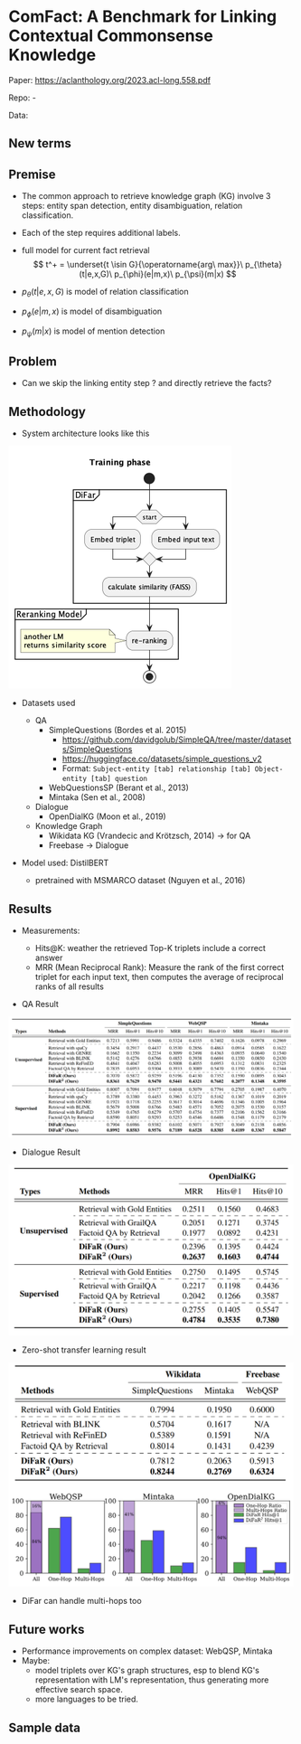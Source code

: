 # ComFact: A Benchmark for Linking Contextual Commonsense Knowledge 
Paper: https://aclanthology.org/2023.acl-long.558.pdf

Repo:  -

Data:  

## New terms


## Premise
* The common approach to retrieve knowledge graph (KG) involve 3 steps: entity  span detection, entity disambiguation, relation classification. 
* Each of the step requires additional labels.
* full model for current fact retrieval
$$
    t^+ = \underset{t \isin G}{\operatorname{arg\ max}}\  p_{\theta}(t|e,x,G)\ p_{\phi}(e|m,x)\ p_{\psi}(m|x)
$$

* $p_{\theta}(t|e,x,G)$ is model of relation classification
* $p_{\phi}(e|m,x)$ is model of disambiguation
* $p_{\psi}(m|x)$ is model of mention detection

## Problem
* Can we skip the linking entity step ? and directly retrieve the facts?

## Methodology
* System architecture looks like this

![architecture](Direct-Fact-Retrieval-from-Knowledge-Graphs-without-Entity-Linking/1-architecture.png)

* Datasets used
    * QA
        * SimpleQuestions (Bordes et al. 2015)
            * https://github.com/davidgolub/SimpleQA/tree/master/datasets/SimpleQuestions
            * https://huggingface.co/datasets/simple_questions_v2
            * Format: `Subject-entity [tab] relationship [tab] Object-entity [tab] question`
        * WebQuestionsSP (Berant et al., 2013)
        * Mintaka (Sen et al., 2008)
    * Dialogue
        * OpenDialKG (Moon et al., 2019)
    * Knowledge Graph
        * Wikidata KG  (Vrandecic and Krötzsch, 2014) -> for QA
        * Freebase -> Dialogue

* Model used: DistilBERT
    * pretrained with MSMARCO dataset (Nguyen et al., 2016)

## Results

* Measurements:
    * Hits@K: weather the retrieved Top-K triplets include a correct answer
    * MRR (Mean Reciprocal Rank): Measure the rank of the first correct triplet for each input text, then computes the average of reciprocal ranks of all results

* QA Result

![figure1](Direct-Fact-Retrieval-from-Knowledge-Graphs-without-Entity-Linking/figure1.png)
* Dialogue Result

![figure2](Direct-Fact-Retrieval-from-Knowledge-Graphs-without-Entity-Linking/figure2.png)
* Zero-shot transfer learning result

![figure3](Direct-Fact-Retrieval-from-Knowledge-Graphs-without-Entity-Linking/figure3.png)

* DiFar can handle multi-hops too


## Future works
* Performance improvements on complex dataset: WebQSP, Mintaka
* Maybe:
    * model triplets over KG's graph structures, esp to blend KG's representation with LM's representation, thus generating more effective search space.
    * more languages to be tried.

    

## Sample data


